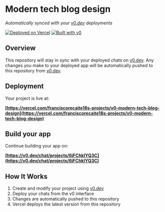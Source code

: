 # Modern tech blog design

*Automatically synced with your [v0.dev](https://v0.dev) deployments*

[![Deployed on Vercel](https://img.shields.io/badge/Deployed%20on-Vercel-black?style=for-the-badge&logo=vercel)](https://vercel.com/franciscorecaite18s-projects/v0-modern-tech-blog-design)
[![Built with v0](https://img.shields.io/badge/Built%20with-v0.dev-black?style=for-the-badge)](https://v0.dev/chat/projects/6jFChklYQ3C)

## Overview

This repository will stay in sync with your deployed chats on [v0.dev](https://v0.dev).
Any changes you make to your deployed app will be automatically pushed to this repository from [v0.dev](https://v0.dev).

## Deployment

Your project is live at:

**[https://vercel.com/franciscorecaite18s-projects/v0-modern-tech-blog-design](https://vercel.com/franciscorecaite18s-projects/v0-modern-tech-blog-design)**

## Build your app

Continue building your app on:

**[https://v0.dev/chat/projects/6jFChklYQ3C](https://v0.dev/chat/projects/6jFChklYQ3C)**

## How It Works

1. Create and modify your project using [v0.dev](https://v0.dev)
2. Deploy your chats from the v0 interface
3. Changes are automatically pushed to this repository
4. Vercel deploys the latest version from this repository